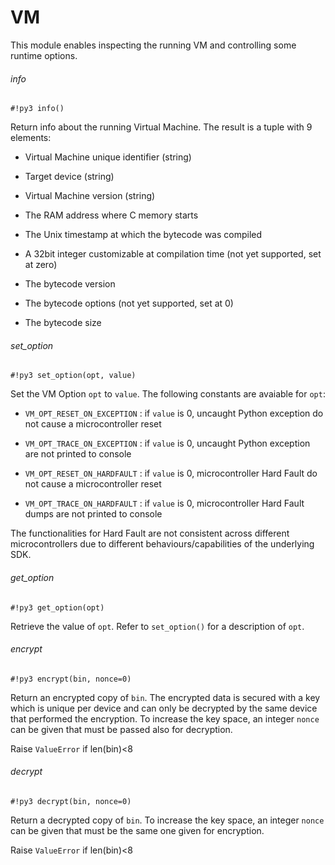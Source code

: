 # VM

This module enables inspecting the running VM and controlling some runtime options.

###### info

```#!py3 info()```

Return info about the running Virtual Machine. The result is a tuple with 9 elements:


* Virtual Machine unique identifier (string)


* Target device (string)


* Virtual Machine version (string)


* The RAM address where C memory starts


* The Unix timestamp at which the bytecode was compiled


* A 32bit integer customizable at compilation time (not yet supported, set at zero)


* The bytecode version


* The bytecode options (not yet supported, set at 0)


* The bytecode size

###### set_option

```#!py3 set_option(opt, value)```

Set the VM Option `opt` to `value`. The following constants are avaiable for `opt`:


* `VM_OPT_RESET_ON_EXCEPTION` : if `value` is 0, uncaught Python exception do not cause a microcontroller reset


* `VM_OPT_TRACE_ON_EXCEPTION` : if `value` is 0, uncaught Python exception are not printed to console


* `VM_OPT_RESET_ON_HARDFAULT` : if `value` is 0, microcontroller Hard Fault do not cause a microcontroller reset


* `VM_OPT_TRACE_ON_HARDFAULT` : if `value` is 0, microcontroller Hard Fault dumps are not printed to console

The functionalities for Hard Fault are not consistent across different microcontrollers due to different behaviours/capabilities of the underlying SDK.

###### get_option

```#!py3 get_option(opt)```

Retrieve the value of `opt`. Refer to `set_option()` for a description of `opt`.

###### encrypt

```#!py3 encrypt(bin, nonce=0)```

Return an encrypted copy of `bin`. The encrypted data is secured with a key which is unique per device and can only be
decrypted by the same device that performed the encryption. To increase the key space, an integer `nonce` can be given
that must be passed also for decryption.

Raise `ValueError` if len(bin)<8

###### decrypt

```#!py3 decrypt(bin, nonce=0)```

Return a decrypted copy of `bin`. To increase the key space, an integer `nonce` can be given
that must be the same one given for encryption.

Raise `ValueError` if len(bin)<8
<!--stackedit_data:
eyJoaXN0b3J5IjpbMTExNzkzMzI3NywtMTUyOTM3NzY5OV19
-->
